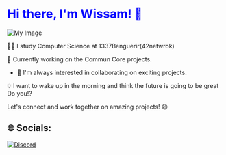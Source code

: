 <h1 style="color: blue;">Hi there, I'm Wissam! 👋</h1>

<img src="https://user-images.githubusercontent.com/34418187/202911326-559ae103-550c-40dc-a404-4c7ca2eeb777.gif" alt="My Image">

👨‍💻 I study Computer Science at 1337Benguerir(42netwrok)

🤯 Currently working on the Commun Core projects.

<ul>
      <li>👯 I'm always interested in collaborating on exciting projects.</li>
</ul>

💡 I want to wake up in the morning and think the future is going to be great
Do you⁉️

<p>Let's connect and work together on amazing projects! 😄</p>

## 🌐 Socials:
<a href="https://discord.gg/~W1ES#0114"><img src="https://img.shields.io/badge/Discord-%237289DA.svg?logo=discord&logoColor=white" alt="Discord"></a>

